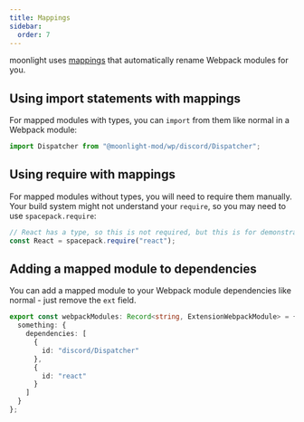 ```yaml
---
title: Mappings
sidebar:
  order: 7
---
```


moonlight uses [mappings](https://github.com/moonlight-mod/mappings) that automatically rename Webpack modules for you.

## Using import statements with mappings

For mapped modules with types, you can `import` from them like normal in a Webpack module:

```ts
import Dispatcher from "@moonlight-mod/wp/discord/Dispatcher";
```

## Using require with mappings

For mapped modules without types, you will need to require them manually. Your build system might not understand your `require`, so you may need to use `spacepack.require`:

```ts
// React has a type, so this is not required, but this is for demonstration
const React = spacepack.require("react");
```

## Adding a mapped module to dependencies

You can add a mapped module to your Webpack module dependencies like normal - just remove the `ext` field.

```ts
export const webpackModules: Record<string, ExtensionWebpackModule> = {
  something: {
    dependencies: [
      {
        id: "discord/Dispatcher"
      },
      {
        id: "react"
      }
    ]
  }
};
```
